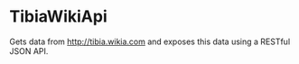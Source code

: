 # TibiaWikiApi

Gets data from http://tibia.wikia.com and exposes this data using a RESTful JSON API.
